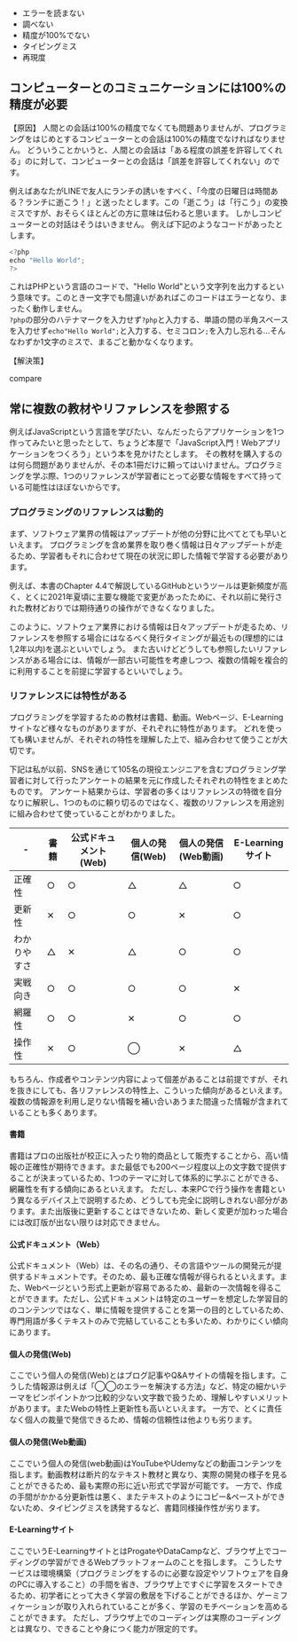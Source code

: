 - エラーを読まない
- 調べない
- 精度が100%でない
- タイピングミス
- 再現度

## コンピューターとのコミュニケーションには100%の精度が必要

【原因】
人間との会話は100%の精度でなくても問題ありませんが、プログラミングをはじめとするコンピューターとの会話は100%の精度でなければなりません。
どういうことかいうと、人間との会話は「ある程度の誤差を許容してくれる」のに対して、コンピューターとの会話は「誤差を許容してくれない」のです。

例えばあなたがLINEで友人にランチの誘いをすべく、「今度の日曜日は時間ある？ランチに逝こう！」と送ったとします。この「逝こう」は「行こう」の変換ミスですが、おそらくほとんどの方に意味は伝わると思います。
しかしコンピューターとの対話はそうはいきません。
例えば下記のようなコードがあったとします。
    
```js
<?php
echo "Hello World";
?>
```

これはPHPという言語のコードで、"Hello World"という文字列を出力するという意味です。このとき一文字でも間違いがあればこのコードはエラーとなり、まったく動作しません。  
`?php`の部分のハテナマークを入力せず`?php`と入力する、単語の間の半角スペースを入力せず`echo"Hello World";`と入力する、セミコロン`;`を入力し忘れる...そんなわずか1文字のミスで、まるごと動かなくなります。

【解決策】

compare

## 常に複数の教材やリファレンスを参照する
例えばJavaScriptという言語を学びたい、なんだったらアプリケーションを1つ作ってみたいと思ったとして、ちょうど本屋で「JavaScript入門！Webアプリケーションをつくろう」という本を見かけたとします。
その教材を購入するのは何ら問題がありませんが、その本1冊だけに頼ってはいけません。プログラミングを学ぶ際、1つのリファレンスが学習者にとって必要な情報をすべて持っている可能性はほぼないからです。

### プログラミングのリファレンスは動的
まず、ソフトウェア業界の情報はアップデートが他の分野に比べてとても早いといえます。
プログラミングを含め業界を取り巻く情報は日々アップデートが走るため、学習者もそれに合わせて現在の状況に即した情報で学習する必要があります。

例えば、本書のChapter 4.4で解説しているGitHubというツールは更新頻度が高く、とくに2021年夏頃に主要な機能で変更があったために、それ以前に発行された教材どおりでは期待通りの操作ができなくなりました。

このように、ソフトウェア業界における情報は日々アップデートが走るため、リファレンスを参照する場合にはなるべく発行タイミングが最近もの(理想的には1,2年以内)を選ぶといいでしょう。
また古いけどどうしても参照したいリファレンスがある場合には、情報が一部古い可能性を考慮しつつ、複数の情報を複合的に利用することを前提に学習するといいでしょう。

### リファレンスには特性がある
プログラミングを学習するための教材は書籍、動画。Webページ、E-Learningサイトなど様々なものがありますが、それぞれに特性があります。
どれを使っても構いませんが、それぞれの特性を理解した上で、組み合わせて使うことが大切です。

下記は私が以前、SNSを通じて105名の現役エンジニアを含むプログラミング学習者に対して行ったアンケートの結果を元に作成したそれぞれの特性をまとめたものです。
アンケート結果からは、学習者の多くはリファレンスの特徴を自分なりに解釈し、1つのものに頼り切るのではなく、複数のリファレンスを用途別に組み合わせて使っていることがわかりました。

| - | 書籍 | 公式ドキュメント(Web) | 個人の発信(Web) | 個人の発信(Web動画) | E-Learningサイト |
| --- | --- | --- | --- | --- | --- |
| 正確性 | ○ | ○ | △ | △ | ○ |
| 更新性 | ✕ | ○ | ○ | ✕ | ○ |
| わかりやすさ | △ | ✕ | △ | ○ | ○ |
| 実戦向き | ○ | ○ | ○ | ○ | ✕ |
| 網羅性 | ○ | ○ | ✕ | ○ | ○ |
| 操作性 | ✕ | ○ | ◯ | ✕ | △ |

もちろん、作成者やコンテンツ内容によって個差があることは前提ですが、それを抜きにしても、各リファレンスの特性上、こういった傾向があるといえます。
複数の情報源を利用し足りない情報を補い合いあうまた間違った情報が含まれていることも多くあります。

#### 書籍
書籍はプロの出版社が校正に入ったり物的商品として販売することから、高い情報の正確性が期待できます。また最低でも200ページ程度以上の文字数で提供することが決まっているため、1つのテーマに対して体系的に学ぶことができる、網羅性を有する傾向にあるといえます。
ただし、本来PCで行う操作を書籍という異なるデバイス上で説明するため、どうしても完全に説明しきれない部分があります。また出版後に更新することはできないため、新しく変更が加わった場合には改訂版が出ない限りは対応できません。

#### 公式ドキュメント（Web）
公式ドキュメント（Web）は、その名の通り、その言語やツールの開発元が提供するドキュメントです。そのため、最も正確な情報が得られるといえます。また、Webページという形式上更新が容易であるため、最新の一次情報を得ることができます。ただし、公式ドキュメントは特定のユーザーを想定した学習目的のコンテンツではなく、単に情報を提供することを第一の目的としているため、専門用語が多くテキストのみで完結していることも多いため、わかりにくい傾向にあります。

#### 個人の発信(Web)
ここでいう個人の発信(Web)とはブログ記事やQ&Aサイトの情報を指します。こうした情報源は例えば「◯◯のエラーを解決する方法」など、特定の細かいテーマをピンポイントかつ比較的少ない文字数で扱うため、理解しやすいメリットがあります。またWebの特性上更新性も高いといえます。
一方で、とくに責任なく個人の裁量で発信できるため、情報の信頼性は他よりも劣ります。

#### 個人の発信(Web動画)
ここでいう個人の発信(web動画)はYouTubeやUdemyなどの動画コンテンツを指します。動画教材は断片的なテキスト教材と異なり、実際の開発の様子を見ることができるため、最も実際の形に近い形式で学習が可能です。
一方で、作成の手間がかかる分更新性は悪く、またテキストのようにコピー&ペーストができないため、タイピングミスを誘発するなど、書籍同様操作性が劣ります。

#### E-Learningサイト
ここでいうE-LearningサイトとはProgateやDataCampなど、ブラウザ上でコーディングの学習ができるWebプラットフォームのことを指します。
こうしたサービスは環境構築（プログラミングをするのに必要な設定やソフトウェアを自身のPCに導入すること）の手間を省き、ブラウザ上ですぐに学習をスタートできるため、初学者にとって大きく学習の敷居を下げることができるほか、ゲーミフィケーションが取り入れられていることが多く、学習のモチベーションを高めることができます。
ただし、ブラウザ上でのコーディングは実際のコーディングとは異なり、できることや身につく能力が限定的です。
